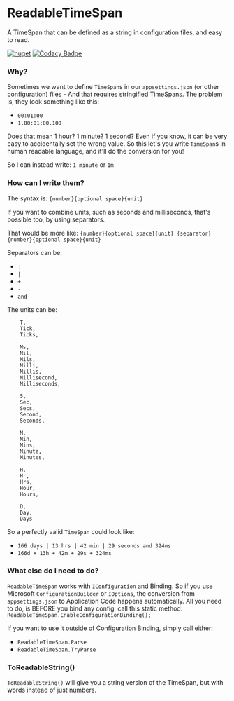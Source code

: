 # ReadableTimeSpan
A TimeSpan that can be defined as a string in configuration files, and easy to read.

[![nuget](https://img.shields.io/nuget/v/TomLonghurst.ReadableTimeSpan.svg)](https://www.nuget.org/packages/TomLonghurst.ReadableTimeSpan/)
[![Codacy Badge](https://api.codacy.com/project/badge/Grade/976b0c6b323b43ef94334f503af9b737)](https://www.codacy.com/app/thomhurst/ReadableTimeSpan?utm_source=github.com&amp;utm_medium=referral&amp;utm_content=thomhurst/ReadableTimeSpan&amp;utm_campaign=Badge_Grade)

### Why?
Sometimes we want to define `TimeSpan`s in our `appsettings.json` (or other configuration) files - And that requires stringified TimeSpans.
The problem is, they look something like this: 
- `00:01:00`
- `1.00:01:00.100`

Does that mean 1 hour? 1 minute? 1 second?
Even if you know, it can be very easy to accidentally set the wrong value.
So this let's you write `TimeSpan`s in human readable language, and it'll do the conversion for you!

So I can instead write: `1 minute` or `1m`

### How can I write them?
The syntax is: `{number}{optional space}{unit}`

If you want to combine units, such as seconds and milliseconds, that's possible too, by using separators.

That would be more like: `{number}{optional space}{unit} {separator} {number}{optional space}{unit}`

Separators can be:
- `:` 
- `|` 
- `+` 
- `-` 
- `and`

The units can be:

```
    T,
    Tick,
    Ticks,
    
    Ms,
    Mil,
    Mils,
    Milli,
    Millis,
    Millisecond,
    Milliseconds,
    
    S,
    Sec,
    Secs,
    Second,
    Seconds,
    
    M,
    Min,
    Mins,
    Minute,
    Minutes,
    
    H,
    Hr,
    Hrs,
    Hour,
    Hours,
    
    D,
    Day,
    Days
```

So a perfectly valid `TimeSpan` could look like:
- `166 days | 13 hrs | 42 min | 29 seconds and 324ms`
- `166d + 13h + 42m + 29s + 324ms`

### What else do I need to do?
`ReadableTimeSpan` works with `IConfiguration` and Binding. So if you use Microsoft `ConfigurationBuilder` or `IOptions`, the conversion from `appsettings.json` to Application Code happens automatically. All you need to do, is BEFORE you bind any config, call this static method:
`ReadableTimeSpan.EnableConfigurationBinding();`

If you want to use it outside of Configuration Binding, simply call either:
- `ReadableTimeSpan.Parse`
- `ReadableTimeSpan.TryParse`

### ToReadableString()
`ToReadableString()` will give you a string version of the TimeSpan, but with words instead of just numbers. 
